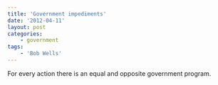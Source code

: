 ```yaml
---
title: 'Government impediments'
date: '2012-04-11'
layout: post
categories:
    - government
tags:
    - 'Bob Wells'
---
```


For every action there is an equal and opposite government program.